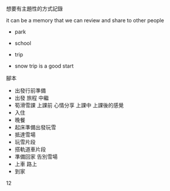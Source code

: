 想要有主題性的方式記錄

it can be a memory that we can review and share to other people

- park
- school
- trip

- snow trip is a good start

腳本
- 出發行前準備
- 出發 旅程 中繼
- 筍滑雪課 上課前 心情分享 上課中 上課後的感覺
- 入住
- 晚餐
- 起床準備出發玩雪
- 抵達雪場
- 玩雪片段
- 搭軌道車片段
- 準備回家 告別雪場
- 上車 路上
- 到家

12




